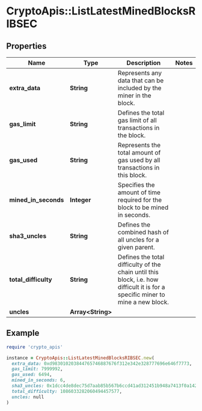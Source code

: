 # CryptoApis::ListLatestMinedBlocksRIBSEC

## Properties

| Name | Type | Description | Notes |
| ---- | ---- | ----------- | ----- |
| **extra_data** | **String** | Represents any data that can be included by the miner in the block. |  |
| **gas_limit** | **String** | Defines the total gas limit of all transactions in the block. |  |
| **gas_used** | **String** | Represents the total amount of gas used by all transactions in this block. |  |
| **mined_in_seconds** | **Integer** | Specifies the amount of time required for the block to be mined in seconds. |  |
| **sha3_uncles** | **String** | Defines the combined hash of all uncles for a given parent. |  |
| **total_difficulty** | **String** | Defines the total difficulty of the chain until this block, i.e. how difficult it is for a specific miner to mine a new block. |  |
| **uncles** | **Array&lt;String&gt;** |  |  |

## Example

```ruby
require 'crypto_apis'

instance = CryptoApis::ListLatestMinedBlocksRIBSEC.new(
  extra_data: 0xd983010203844765746887676f312e342e328777696e646f7773,
  gas_limit: 7999992,
  gas_used: 6494,
  mined_in_seconds: 6,
  sha3_uncles: 0x1dcc4de8dec75d7aab85b567b6ccd41ad312451b948a7413f0a142fd40d49347,
  total_difficulty: 1086033282060494457577,
  uncles: null
)
```

